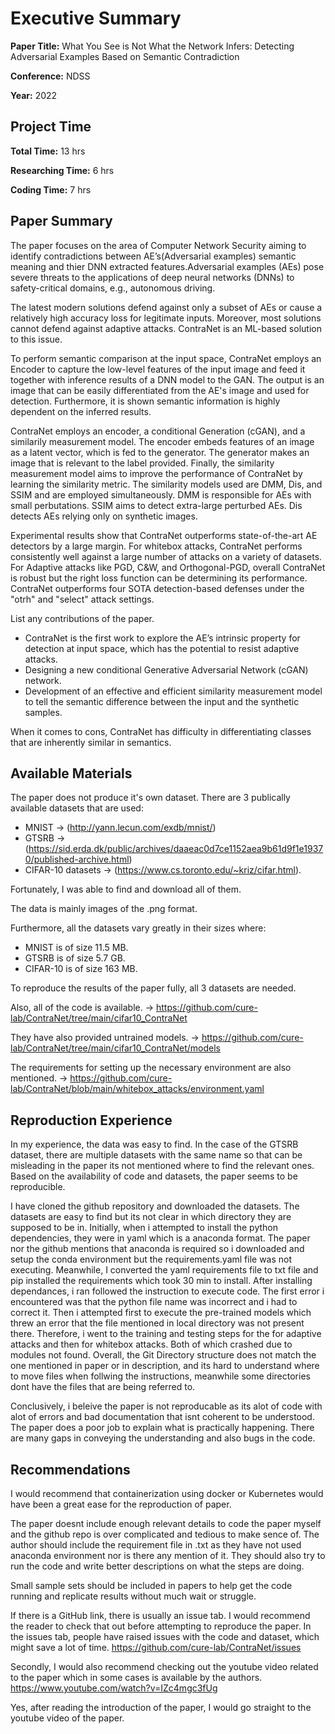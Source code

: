 # Executive Summary

**Paper Title:** 
What You See is Not What the Network Infers: Detecting Adversarial Examples Based on Semantic Contradiction 

**Conference:** NDSS

**Year:** 2022 

## Project Time

**Total Time:** 13 hrs

**Researching Time:** 6 hrs 

**Coding Time:** 7 hrs

## Paper Summary

The paper focuses on the area of Computer Network Security aiming to identify contradictions between AE’s(Adversarial examples) semantic meaning and thier DNN extracted features.Adversarial examples (AEs) pose severe threats to the applications of deep neural networks (DNNs) to safety-critical domains, e.g., autonomous driving. 

The latest modern solutions defend against only a subset of AEs or cause a relatively high accuracy loss for legitimate inputs. Moreover, most solutions cannot defend against adaptive attacks. ContraNet is an ML-based solution to this issue.

To perform semantic comparison at the input space, 
ContraNet employs an Encoder to capture the low-level features of the input image and
feed it together with inference results of a DNN model to the GAN.
The output is an image that can be easily differentiated from the AE's image and used for detection.
Furthermore, it is shown semantic information is highly dependent on the inferred results.

ContraNet employs an encoder, a conditional Generation (cGAN), and a similarily measurement model.
The encoder embeds features of an image as a latent vector, which is fed to the generator.
The generator makes an image that is relevant to the label provided. 
Finally, the similarity measurement model aims to improve the performance of ContraNet by learning the similarity metric.
The similarity models used are DMM, Dis, and SSIM and are employed simultaneously.
DMM is responsible for AEs with small perbutations. 
SSIM aims to detect extra-large perturbed AEs. 
Dis detects AEs relying only on synthetic images.

Experimental results show that ContraNet outperforms state-of-the-art AE detectors by a large margin. 
For whitebox attacks, ContraNet performs consistently well against a large number of attacks on a variety of datasets.
For Adaptive attacks like PGD, C&W, and Orthogonal-PGD, overall ContraNet is robust but the right loss function can be determining its performance.
ContraNet outperforms four SOTA detection-based defenses under the "otrh" and "select" attack settings.

List any contributions of the paper. 

- ContraNet is the first work to explore the AE’s intrinsic property for detection at input space, which has the potential to resist adaptive attacks.
- Designing a new conditional Generative Adversarial Network (cGAN) network.
- Development of an effective and efficient similarity measurement model to tell the semantic difference between the input and the synthetic samples.

When it comes to cons, ContraNet has difficulty in differentiating classes that are inherently similar in semantics.


## Available Materials 

The paper does not produce it's own dataset.
There are 3 publically available datasets that are used: 
- MNIST -> (http://yann.lecun.com/exdb/mnist/)
- GTSRB -> (https://sid.erda.dk/public/archives/daaeac0d7ce1152aea9b61d9f1e19370/published-archive.html)
- CIFAR-10 datasets -> (https://www.cs.toronto.edu/~kriz/cifar.html).

Fortunately, I was able to find and download all of them.

The data is mainly images of the .png format.

Furthermore, all the datasets vary greatly in their sizes where:
- MNIST is of size 11.5 MB.
- GTSRB is of size 5.7 GB.
- CIFAR-10 is of size 163 MB.

To reproduce the results of the paper fully, all 3 datasets are needed.

Also, all of the code is available. -> https://github.com/cure-lab/ContraNet/tree/main/cifar10_ContraNet

They have also provided untrained models. 
-> https://github.com/cure-lab/ContraNet/tree/main/cifar10_ContraNet/models

The requirements for setting up the necessary environment are also mentioned. 
-> https://github.com/cure-lab/ContraNet/blob/main/whitebox_attacks/environment.yaml

## Reproduction Experience

In my experience, the data was easy to find. 
In the case of the GTSRB dataset, there are multiple datasets with the same name so that can be misleading in the paper its not mentioned where to find the relevant ones.
Based on the availability of code and datasets, the paper seems to be reproducible.

I have cloned the github repository and downloaded the datasets. The datasets are easy to find but its not clear in which directory they are supposed to be in. Initially, when i attempted to install the python dependencies, they were in yaml which is a anaconda format. 
The paper nor the github mentions that anaconda is required so i downloaded and setup the conda environment but the requirements.yaml file was not executing. Meanwhile, I converted the yaml requirements file to txt file and pip installed the requirements which took 30 min to install.
After installing dependances, i ran followed the instruction to execute code.
The first error i encountered was that the python file name was incorrect and i had to correct it.
Then i attempted first to execute the pre-trained models  which threw an error that the file mentioned in local directory was not present there.
Therefore, i went to the training and testing steps for the for adaptive attacks and then for whitebox attacks.
Both of which crashed due to modules not found.
Overall, the Git Directory structure does not match the one mentioned in paper or in description, and its  hard to understand where to move files when follwing the instructions, meanwhile some directories dont have the files that are being referred to.

Conclusively, i beleive the paper is not reproducable as its alot of code with alot of errors and bad documentation that isnt coherent to be understood.
The paper does a poor job to explain what is practically happening. There are many gaps in conveying the understanding and also bugs in the code.


## Recommendations

I would recommend that containerization using docker or Kubernetes would have been a great ease for the reproduction of paper.

The paper doesnt include enough relevant details to code the paper myself and the github repo is over complicated and tedious to make sence of. 
The author should include the requirement file in .txt as they have not used anaconda environment nor is there any mention of it.
They should also try to run the code and write better descriptions on what the steps are doing.

Small sample sets should be included in papers to help get the code running and replicate results without much wait or struggle.

If there is a GitHub link, there is usually an issue tab. 
I would recommend the reader to check that out before attempting to reproduce the paper.
In the issues tab, people have raised issues with the code and dataset, which might save a lot of time.
https://github.com/cure-lab/ContraNet/issues

Secondly, I would also recommend checking out the youtube video related to the paper which in some cases is available by the authors.
https://www.youtube.com/watch?v=IZc4mgc3fUg

Yes, after reading the introduction of the paper, I would go straight to the youtube video of the paper.
